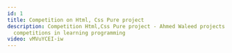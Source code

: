 ```yaml
---
id: 1
title: Competition on Html, Css Pure project
description: Competition Html,Css Pure project - Ahmed Waleed projects and
  competitions in learning programming
video: vMVuYCEI-iw
---
```

